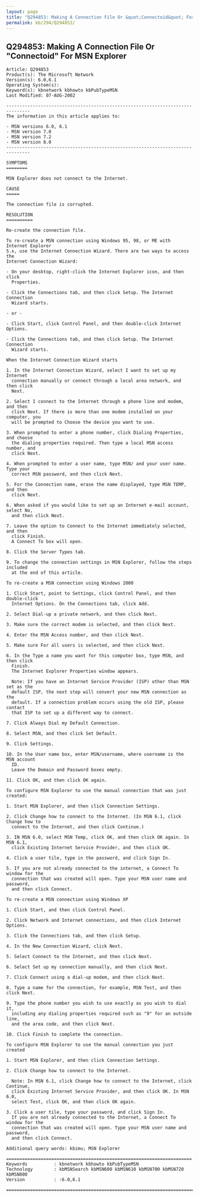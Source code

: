```yaml
---
layout: page
title: "Q294853: Making A Connection File Or &quot;Connectoid&quot; For MSN Explorer"
permalink: kb/294/Q294853/
---
```


## Q294853: Making A Connection File Or &quot;Connectoid&quot; For MSN Explorer

	Article: Q294853
	Product(s): The Microsoft Network
	Version(s): 6.0,6.1
	Operating System(s): 
	Keyword(s): kbnetwork kbhowto kbPubTypeMSN
	Last Modified: 07-AUG-2002
	
	-------------------------------------------------------------------------------
	The information in this article applies to:
	
	- MSN versions 6.0, 6.1 
	- MSN version 7.0 
	- MSN version 7.2 
	- MSN version 8.0 
	-------------------------------------------------------------------------------
	
	SYMPTOMS
	========
	
	MSN Explorer does not connect to the Internet.
	
	CAUSE
	=====
	
	The connection file is corrupted.
	
	RESOLUTION
	==========
	
	Re-create the connection file.
	
	To re-create a MSN connection using Windows 95, 98, or ME with Internet Explorer
	5.x, use the Internet Connection Wizard. There are two ways to access the
	Internet Connection Wizard:
	
	- On your desktop, right-click the Internet Explorer icon, and then click
	  Properties.
	
	- Click the Connections tab, and then click Setup. The Internet Connection
	  Wizard starts.
	
	- or -
	
	- Click Start, click Control Panel, and then double-click Internet Options.
	
	- Click the Connections tab, and then click Setup. The Internet Connection
	  Wizard starts.
	
	When the Internet Connection Wizard starts
	
	1. In the Internet Connection Wizard, select I want to set up my Internet
	  connection manually or connect through a local area network, and then click
	  Next.
	
	2. Select I connect to the Internet through a phone line and modem, and then
	  click Next. If there is more than one modem installed on your computer, you
	  will be prompted to Choose the device you want to use.
	
	3. When prompted to enter a phone number, click Dialing Properties, and choose
	  the dialing properties required. Then type a local MSN access number, and
	  click Next.
	
	4. When prompted to enter a user name, type MSN/ and your user name. Type your
	  correct MSN password, and then click Next.
	
	5. For the Connection name, erase the name displayed, type MSN TEMP, and then
	  click Next.
	
	6. When asked if you would like to set up an Internet e-mail account, select No,
	  and then click Next.
	
	7. Leave the option to Connect to the Internet immediately selected, and then
	  click Finish.
	  A Connect To box will open.
	
	8. Click the Server Types tab.
	
	9. To change the connection settings in MSN Explorer, follow the steps included
	  at the end of this article.
	
	To re-create a MSN connection using Windows 2000
	
	1. Click Start, point to Settings, click Control Panel, and then double-click
	  Internet Options. On the Connections tab, click Add.
	
	2. Select Dial-up a private network, and then click Next.
	
	3. Make sure the correct modem is selected, and then click Next.
	
	4. Enter the MSN Access number, and then click Next.
	
	5. Make sure For all users is selected, and then click Next.
	
	6. In the Type a name you want for this computer box, type MSN, and then click
	  Finish.
	  The Internet Explorer Properties window appears.
	
	  Note: If you have an Internet Service Provider (ISP) other than MSN set as the
	  default ISP, the next step will convert your new MSN connection as the
	  default. If a connection problem occurs using the old ISP, please contact
	  that ISP to set up a different way to connect.
	
	7. Click Always Dial my Default Connection.
	
	8. Select MSN, and then click Set Default.
	
	9. Click Settings.
	
	10. In the User name box, enter MSN/username, where username is the MSN account
	  ID.
	  Leave the Domain and Password boxes empty.
	
	11. Click OK, and then click OK again.
	
	To configure MSN Explorer to use the manual connection that was just created:
	
	1. Start MSN Explorer, and then click Connection Settings.
	
	2. Click Change how to connect to the Internet. (In MSN 6.1, click Change how to
	  connect to the Internet, and then click Continue.)
	
	3. IN MSN 6.0, select MSN Temp, click OK, and then click OK again. In MSN 6.1,
	  click Existing Internet Service Provider, and then click OK.
	
	4. Click a user tile, type in the password, and click Sign In.
	
	5. If you are not already connected to the internet, a Connect To window for the
	  connection that was created will open. Type your MSN user name and password,
	  and then click Connect.
	
	To re-create a MSN connection using Windows XP
	
	1. Click Start, and then click Control Panel.
	
	2. Click Network and Internet connections, and then click Internet Options.
	
	3. Click the Connections tab, and then click Setup.
	
	4. In the New Connection Wizard, click Next.
	
	5. Select Connect to the Internet, and then click Next.
	
	6. Select Set up my connection manually, and then click Next.
	
	7. Click Connect using a dial-up modem, and then click Next.
	
	8. Type a name for the connection, for example, MSN Test, and then click Next.
	
	9. Type the phone number you wish to use exactly as you wish to dial it,
	  including any dialing properties required such as "9" for an outside line,
	  and the area code, and then click Next.
	
	10. Click Finish to complete the connection.
	
	To configure MSN Explorer to use the manual connection you just created
	
	1. Start MSN Explorer, and then click Connection Settings.
	
	2. Click Change how to connect to the Internet.
	
	  Note: In MSN 6.1, click Change how to connect to the Internet, click Continue,
	  click Existing Internet Service Provider, and then click OK. In MSN 6.0,
	  select Test, click OK, and then click OK again.
	
	3. Click a user tile, type your password, and click Sign In.
	  If you are not already connected to the Internet, a Connect To window for the
	  connection that was created will open. Type your MSN user name and password,
	  and then click Connect.
	
	Additional query words: kbimu; MSN Explorer
	
	======================================================================
	Keywords          : kbnetwork kbhowto kbPubTypeMSN 
	Technology        : kbMSNSearch kbMSN600 kbMSN610 kbMSN700 kbMSN720 kbMSN800
	Version           : :6.0,6.1
	
	=============================================================================
	
